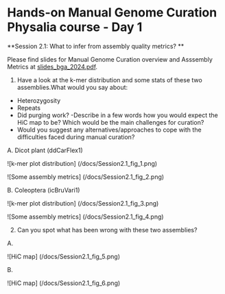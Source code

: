 # Hands-on Manual Genome Curation Physalia course - Day 1

**Session 2.1: What to infer from assembly quality metrics? **

Please find slides for Manual Genome Curation overview and Asssembly Metrics at [slides_bga_2024.pdf](slides_bga_2024.pdf).

1. Have a look at the k-mer distribution and some stats of these two assemblies.What would you say about:

- Heterozygosity
- Repeats
- Did purging work?
-Describe in a few words how you would expect the HiC map to be?  Which would be the main challenges for curation?
- Would you suggest any alternatives/approaches to cope with the difficulties faced during manual curation?


A. Dicot plant (ddCarFlex1)

![k-mer plot distribution] (/docs/Session2.1_fig_1.png)

![Some assembly metrics] (/docs/Session2.1_fig_2.png)

B. Coleoptera (icBruVari1)

![k-mer plot distribution] (/docs/Session2.1_fig_3.png)

![Some assembly metrics] (/docs/Session2.1_fig_4.png)


2.	Can you spot what has been wrong with these two assemblies?

A.

![HiC map] (/docs/Session2.1_fig_5.png)

B.

![HiC map] (/docs/Session2.1_fig_6.png)
